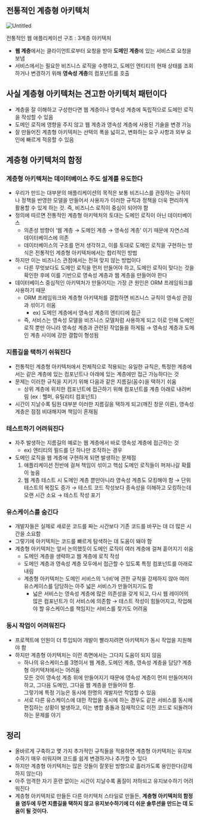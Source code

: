## 전통적인 계층형 아키텍처

![Untitled](https://github.com/csct3434/study/assets/107951175/8f83194f-4ec4-4983-897c-55948f6b6582)

전통적인 웹 애플리케이션 구조 : 3계층 아키텍처

- **웹 계층**에서는 클라이언트로부터 요청을 받아 **도메인 계층**에 있는 서비스로 요청을 보냄
- 서비스에서는 필요한 비즈니스 로직을 수행하고, 도메인 엔티티의 현재 상태를 조회하거나 변경하기 위해 **영속성 계층**의 컴포넌트를 호출

## 사실 계층형 아키텍처는 견고한 아키텍처 패턴이다

- 계층을 잘 이해하고 구성한다면 웹 계층이나 영속성 계층에 독립적으로 도메인 로직을 작성할 수 있음
- 도메인 로직에 영향을 주지 않고 웹 계층과 영속성 계층에 사용된 기술을 변경 가능
- 잘 만들어진 계층형 아키텍처는 선택의 폭을 넓히고, 변화하는 요구 사항과 외부 요인에 빠르게 적응할 수 있음

## 계층형 아키텍처의 함정

### 계층형 아키텍처는 데이터베이스 주도 설계를 유도한다

- 우리가 만드는 대부분의 애플리케이션의 목적은 보통 비즈니스를 관장하는 규칙이나 정책을 반영한 모델을 만들어서 사용자가 이러한 규칙과 정책을 더욱 편리하게 활용할 수 있게 하는 것. 
즉, 비즈니스 로직이 중심이 되어야 함
- 정의에 따르면 전통적인 계층형 아키텍처의 토대는 도메인 로직이 아닌 데이터베이스
    - 의존성 방향이 ‘웹 계층 → 도메인 계층 → 영속성 계층’ 이기 때문에 자연스레 데이터베이스에 의존
    - 데이터베이스의 구조를 먼저 생각하고, 이를 토대로 도메인 로직을 구현하는 방식은 전통적인 계층형 아키텍처에서는 합리적인 방법
- 하지만 이는 비즈니스 관점에서는 전혀 맞지 않는 방법이다
    - 다른 무엇보다도 도메인 로직을 먼저 만들어야 하고, 도메인 로직이 맞다는 것을 확인한 후에 이를 기반으로 영속성 계층과 웹 계층을 만들어야 한다
- 데이터베이스 중심적인 아키텍처가 만들어지는 가장 큰 원인은 ORM 프레임워크를 사용하기 때문
    - ORM 프레임워크와 계층형 아키텍처를 결합하면 비즈니스 규칙이 영속성 관점과 섞이기 쉬움
        - ex) 도메인 계층에서 영속성 계층의 엔티티에 접근
    - 즉, 서비스는 영속성 모델을 비즈니스 모델처럼 사용하게 되고 이로 인해 도메인 로직 뿐만 아니라 영속성 계층과 관련된 작업들을 하게됨 → 영속성 계층과 도메인 계층 사이에 강한 결합이 형성됨

### 지름길을 택하기 쉬워진다

- 전통적인 계층형 아키텍처에서 전체적으로 적용되는 유일한 규칙은, 특정한 계층에서는 같은 계층에 있는 컴포넌트나 아래에 있는 계층에만 접근 가능하다는 것
- 문제는 이러한 규칙을 지키기 위해 다음과 같은 지름길(꼼수)을 택하기 쉬움
    - 상위 계층에 위치한 컴포넌트에 접근하기 위해 컴포넌트를 계층 아래로 내려버림 (ex : 헬퍼, 유틸리티 컴포넌트)
- 시간이 지날수록 팀원 대부분 이러한 지름길을 택하게 되고(깨진 창문 이론), 영속성 계층은 점점 비대해지며 책임이 혼재됨

### 테스트하기 어려워진다

- 자주 발생하는 지름길의 예로는 웹 계층에서 바로 영속성 계층에 접근하는 것
    - ex) 엔티티의 필드를 단 하나만 조작하는 경우
- 도메인 로직을 웹 계층에 구현하게 되면 발생하는 문제점
    1. 애플리케이션 전반에 걸쳐 책임이 섞이고 핵심 도메인 로직들이 퍼져나갈 확률이 높음
    2. 웹 계층 테스트 시 도메인 계층 뿐만아니라 영속성 계층도 모킹해야 함 → 단위 테스트의 복잡도 증가 → 테스트 코드 작성보다 종속성을 이해하고 모킹하는데 오랜 시간 소요 → 테스트 작성 포기

### 유스케이스를 숨긴다

- 개발자들은 실제로 새로운 코드를 짜는 시간보다 기존 코드를 바꾸는 데 더 많은 시간을 소요함
- 그렇기에 아키텍처는 코드를 빠르게 탐색하는 데 도움이 돼야 함
- 계층형 아키텍처는 앞서 논의했듯이 도메인 로직이 여러 계층에 걸쳐 흩어지기 쉬움
    - 도메인 계층을 생략하고 웹 계층에 로직 작성
    - 도메인 계층과 영속성 계층 모두에서 접근할 수 있도록 특정 컴포넌트를 아래로 내림
    - 계층형 아키텍처는 도메인 서비스의 ‘너비’에 관한 규칙을 강제하지 않아 여러 유스케이스를 담당하는 아주 넓은 서비스가 만들어지기도 함
        - 넓은 서비스는 영속성 계층에 많은 의존성을 갖게 되고, 다시 웹 레이어의 많은 컴포넌트가 이 서비스에 의존함 → 테스트 작성이 힘들어지고, 작업해야 할 유스케이스를 책임지는 서비스를 찾기도 어려움

### 동시 작업이 어려워진다

- 프로젝트에 인원이 더 투입되어 개발이 빨라지려면 아키텍처가 동시 작업을 지원해야 함
- 하지만 계층형 아키텍처는 이런 측면에서는 그다지 도움이 되지 않음
    - 하나의 유스케이스를 3명이서 웹 계층, 도메인 계층, 영속성 계층을 담당? 계층형 아키텍처에서는 어려움
      <br> 모든 것이 영속성 계층 위에 만들어지기 때문에 영속성 계층이 먼저 만들어져야 하고, 그다음 도메인, 그다음 웹 계층을 만들어야 함.
      <br> 그렇기에 특정 기능은 동시에 한명의 개발자만 작업할 수 있음
    - 서로 다른 유스케이스에 대한 작업을 동시에 하는 경우도 같은 서비스를 동시에 편집하는 상황이 발생하고, 이는 병합 충돌과 잠재적으로 이전 코드로 되돌려야 하는 문제를 야기

## 정리

- 올바르게 구축하고 몇 가지 추가적인 규칙들을 적용하면 계층형 아키텍처는 유지보수하기 매우 쉬워지며 코드를 쉽게 변경하거나 추가할 수 있다
- 하지만 계층형 아키텍처는 많은 것들이 잘못된 방향으로 흘러가도록 용인한다(강제하지 않는다)
- 아주 엄격한 자기 훈련 없이는 시간이 지날수록 품질이 저하되고 유지보수하기 어려워진다
- 계층형 아키텍처로 만들든 다른 아키텍처 스타일로 만들든, **계층형 아키텍처의 함정을 염두에 두면 지름길을 택하지 않고 유지보수하기에 더 쉬운 솔루션을 만드는 데 도움이 될 것이다.**
